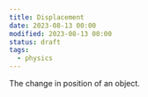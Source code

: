 ```yaml
---
title: Displacement
date: 2023-08-13 00:00
modified: 2023-08-13 00:00
status: draft
tags:
  - physics
---
```


The change in position of an object.
